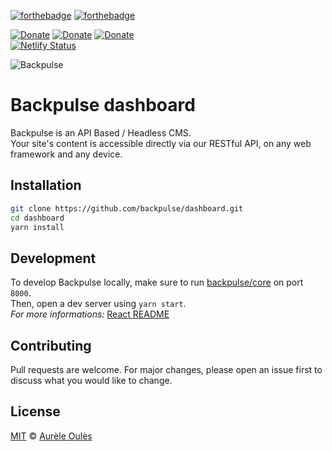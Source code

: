 [![forthebadge](https://forthebadge.com/images/badges/made-with-javascript.svg)](https://forthebadge.com)
[![forthebadge](https://forthebadge.com/images/badges/powered-by-netflix.svg)](https://forthebadge.com)

[![Donate](https://img.shields.io/badge/Donate-Crypto-blue.svg)](https://commerce.coinbase.com/checkout/b4d64264-dda8-41d0-9f15-0843f969fa79)
[![Donate](https://img.shields.io/badge/Donate-Patreon-orange.svg)](https://www.patreon.com/backpulse)
[![Donate](https://img.shields.io/badge/Donate-PayPal-green.svg)](https://www.paypal.me/aureleoules)  
[![Netlify Status](https://api.netlify.com/api/v1/badges/bed0c1f7-2fcc-4040-9da3-33e86689eb11/deploy-status)](https://app.netlify.com/sites/backpulsedash/deploys)  

![Backpulse](https://files.backpulse.io/backpulse.png#cache2 "Backpulse.io")

# Backpulse dashboard
Backpulse is an API Based / Headless CMS.  
Your site's content is accessible directly via our RESTful API, on any web framework and any device.  

## Installation
```bash
git clone https://github.com/backpulse/dashboard.git
cd dashboard
yarn install
```

## Development
To develop Backpulse locally, make sure to run [backpulse/core](https://github.com/backpulse/core) on port `8000`.  
Then, open a dev server using `yarn start`.  
_For more informations:_ [React README](https://github.com/backpulse/dashboard/blob/master/README_.md)

## Contributing
Pull requests are welcome. For major changes, please open an issue first to discuss what you would like to change.

## License 
[MIT](https://github.com/backpulse/dashboard/blob/master/LICENSE) © [Aurèle Oulès](https://www.aureleoules.com)